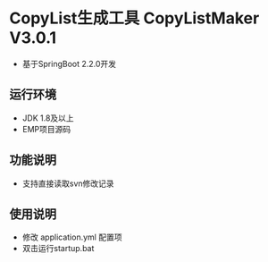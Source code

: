 # CopyList生成工具 CopyListMaker V3.0.1
+ 基于SpringBoot 2.2.0开发
## 运行环境
+ JDK 1.8及以上
+ EMP项目源码
## 功能说明
+ 支持直接读取svn修改记录
## 使用说明
+ 修改 application.yml 配置项
+ 双击运行startup.bat